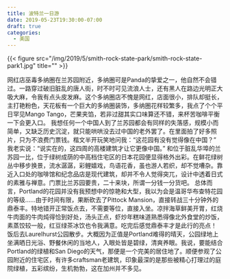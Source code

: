 ```yaml
---
title: 波特兰一日游
date: 2019-05-23T19:30:00-07:00
draft: true
categories:
  - 美国
---
```

{{< figure src="/img/2019/5/smith-rock-state-park/smith-rock-state-park1.jpg" title="" >}}


<!--more-->
网红店巫毒多纳圈在兰苏园附近，多纳圈可是Panda的挚爱之一，他自然不会错过。一路穿过破旧脏乱的唐人街，时不时可见流浪人士，还有黑人在路边光明正大吸大麻，令我有点头皮发麻。这个多纳圈店不愧是网红，店面很小，排队却挺长，主打艳粉色，天花板有一个巨大的多纳圈装饰，多纳圈花样较繁多，我点了个个平日罕见Mango Tango，芒果夹馅，若非过甜其实口味算还不错，来杯苦咖啡平衡一下会更入口。
我想任何一个中国人到了兰苏园都会有同样的失落感，规模小而简单，又缺乏历史沉淀，就只能哄哄没去过中国的老外罢了。在里面拍了好多照片，只为不浪费门票钱。楷文半开玩笑地问我：“这花园有没有觉得像在中国？” 我老实说：“说实在的，这四周的高楼建筑才让它更像中国。”
和位于脏乱华埠的兰苏园一比，位于绿树成荫的中高档住宅区的日本花园便显得格外出彩。在鲜花绿树丛中移步换景，流水潺潺，彩鲤嬉戏，鸟语花香，虽也游人若织，却不觉嘈杂。靠近入口处的咖啡馆和纪念品店是现代建筑，却并不令人觉得突兀，设计中透着日式的素雅与禅意。门票比兰苏园要贵，二十来块，所谓一分钱一分货吧。
总体而言，Portland的花园并没有我预想中的惊艳和大型，我以为会是温哥华布查特花园的等级……由于时间有限，果断砍去了Pittock Mansion，直接转战三十分钟外的鼎泰丰。特地错开正常饭点去，不需要等位，直接入坐。凉拌海草鲜美开胃，红烧牛肉面的牛肉炖得恰到好处，汤头正点，虾炒年糕味道熟悉得像北外食堂的炒饭，素蒸饺较一般，红豆绿茶冰饮也令我满意。吃完后感觉鼎泰丰才是此行的亮点！
饭后去Laurelhurst公园散步。大概因为正值是Portland难得的晴天，公园绿地上坐满晒日光浴、野餐休闲的当地人，入眼处皆是碧绿，清爽养眼。我说，要能结合Portland的绿植和San Diego的天气，那便是一个完美的居住地了。顺便参观了公园附近的住宅区，有许多craftsman老建筑，印象最深的是那些被精心打理过的庭院绿植，五彩缤纷，生机勃勃，这在加州并不多见。
